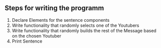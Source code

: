## Steps for writing the programm
1. Declare Elements for the sentence components
2. Write functionality that randomly selects one of the Youtubers
3. Write functionality that randomly builds the rest of the Message based on the chosen Youtuber
4. Print Sentence